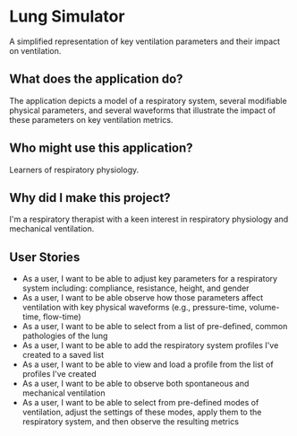 # Lung Simulator

A simplified representation of key ventilation parameters and their impact on ventilation.

## What does the application do?
The application depicts a model of a respiratory system, several modifiable physical parameters, and several waveforms that illustrate the impact of these parameters on key ventilation metrics.

## Who might use this application?
Learners of respiratory physiology.

## Why did I make this project?
I'm a respiratory therapist with a keen interest in respiratory physiology and mechanical ventilation.

## User Stories
- As a user, I want to be able to adjust key parameters for a respiratory system including: compliance, resistance, height, and gender
- As a user, I want to be able observe how those parameters affect ventilation with key physical waveforms (e.g., pressure-time, volume-time, flow-time)
- As a user, I want to be able to select from a list of pre-defined, common pathologies of the lung
- As a user, I want to be able to add the respiratory system profiles I've created to a saved list
- As a user, I want to be able to view and load a profile from the list of profiles I've created
- As a user, I want to be able to observe both spontaneous and mechanical ventilation
- As a user, I want to be able to select from pre-defined modes of ventilation, adjust the settings of these modes, apply them to the respiratory system, and then observe the resulting metrics

